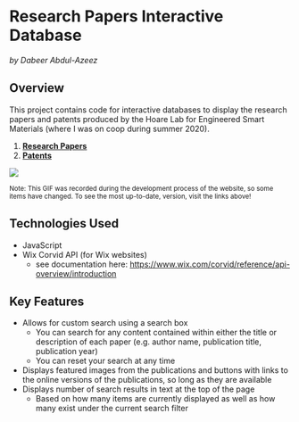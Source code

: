 # Research Papers Interactive Database

 *by Dabeer Abdul-Azeez*



## Overview

This project contains code for interactive databases to display the research papers and patents produced by the Hoare Lab for Engineered Smart Materials (where I was on coop during summer 2020). 

1. **[Research Papers](https://hoaretr.wixsite.com/hoarelab/research-papers)**
2. **[Patents](https://hoaretr.wixsite.com/hoarelab/patents)**



![](README.assets/ResearchPapers.gif)

<small>Note: This GIF was recorded during the development process of the website, so some items have changed. To see the most up-to-date, version, visit the links above!</small>



## Technologies Used

- JavaScript
- Wix Corvid API (for Wix websites)
  - see documentation here: https://www.wix.com/corvid/reference/api-overview/introduction



## Key Features

- Allows for custom search using a search box
  - You can search for any content contained within either the title or description of each paper (e.g. author name, publication title, publication year)
  - You can reset your search at any time
- Displays featured images from the publications and buttons with links to the online versions of the publications, so long as they are available
- Displays number of search results in text at the top of the page 
  - Based on how many items are currently displayed as well as how many exist under the current search filter


